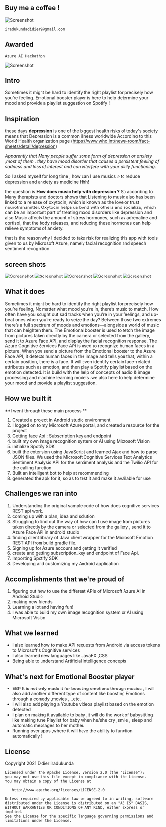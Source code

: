 ## Buy me a coffee ! 

![Screenshot](https://www.paypalobjects.com/webstatic/i/logo/rebrand/ppcom.png) 


    iradukundadidier2@gmail.com
    
    
## Awarded

    Azure AI Hackathon
![Screenshot](Capture.PNG)



## Intro

Sometimes it might be hard to identify the right playlist for precisely how you’re feeling. Emotional booster player  is here to help determine your mood and provide a playlist suggestion on Spotify !
## Inspiration
these days **depression**  is one of the biggest health risks of today's society means that Depression is a common illness worldwide According to  this  World Health organization page (https://www.who.int/news-room/fact-sheets/detail/depression) 

_Apparently that Many people suffer some form of depression or anxiety ,most of them . they have  mood disorder that causes a persistent feeling of sadness and loss of interest and can interfere with your daily functioning_.

So I asked myself for long time , how can I use  musics 🎶 to reduce depression and anxiety as medicine Hhh!

the question is **How does music help with depression ?**
So according to Many therapists and doctors  shows that Listening to music also has been linked to a release of oxytocin, which is known as the love or trust neurotransmitter. Oxytocin helps us bond with others and socialize, which can be an important part of treating mood disorders like depression and also Music affects the amount of stress hormones, such as adrenaline and cortisol, that the body releases, and reducing these hormones can help relieve symptoms of anxiety.

that is the reason why I decided to take risk for realizing this app with tools given to us by Microsoft Azure, namely facial recognition and speech sentiment recognition  

## screen shots 

![Screenshot](gallery.jpg)
![Screenshot](gallery%20(4).jpg)
![Screenshot](gallery%20(3).jpg)
![Screenshot](gallery%20(1).jpg)
![Screenshot](gallery%20(2).jpg)




## What it does

Sometimes it might be hard to identify the right playlist for precisely how you’re feeling,
No matter what mood you’re in, there’s music to match. How often have you sought out sad tracks when you’re in your feelings, and up-beat ones when you’re ready to seize the day? Between those two extremes there’s a full spectrum of moods and emotions—alongside a world of music that can heighten them. 
The Emotional booster is used to fetch the image from pictures taken directly by the camera or selected from the gallery, send it to Azure Face API, and display the facial recognition response. The Azure Cognitive Services Face API is used to recognize human faces in a picture. When you send a picture from the Emotional booster  to the Azure Face API, it detects human faces in the image and tells you that, within a certain position, there is a face. It will even identify certain face-related attributes such as  emotion, and then play a Spotify playlist based on the emotion detected. It is build with the help of concepts of audio & image processing and machine learning models .we also here to help determine your mood and provide a playlist suggestion.

## How we built it

**I went through these main process **

1. Created a project in Android studio environment 
2. I logged on to my Microsoft Azure portal, and created a resource for the project
3. Getting face Api : Subscription key  and endpoint 
4. built my own image recognition system or AI using Microsoft Vision
5. initialize Spotify SDK
6. built the extension using JavaScript and learned Ajax and how to parse JSON files. We used the Microsoft Cognitive Services Text Analytics Sentiment Analysis API for the sentiment analysis and the Twilio API for the calling function
7. Built an intelligent bot to help at recommending 
8. generated the apk for it, so as to test it and make it available for use

## Challenges we ran into

1. Understanding the original sample code  of  how does cognitive services REST api work.
2. coming  up with a plan, idea and solution
3. Struggling to find out the way of how can I use  image from pictures taken directly by the camera or selected from the gallery , send it to Azure Face API in android studio 
4. finding client library of Java client wrapper for the Microsoft Emotion REST API  from build.gradle file.
5. Signing up for Azure account and getting it verified
6. create and getting  subscription_key  and endpoint of Face  Api.
7. Importing Spotify SDK
8. Developing and customizing my Android application


## Accomplishments that we're proud of

1. figuring out how to use the different APIs of Microsoft Azure AI in Android Studio
2. making new friends 
3. Learning a lot and having fun!
4. I was able to build my own image recognition system or AI using Microsoft Vision

## What we learned

- I also learned how to make API requests from Android via access tokens to Microsoft's Cognitive services
- I also learned new languages like JavaFX ,CSS 
- Being able to understand Artificial intelligence concepts

## What's next for Emotional Booster player
-  EBP It is not only  made it  for  boosting emotions through musics , I will also add another different type of content like boosting Emotions through a comedy ,movies ,...etc. 
- I will also add  playing  a Youtube videos playlist based on the emotion detected 
- I plan on making it available to baby  ,it will do the work of babysitting like making tune Playlist for baby when he/she cry ,smile , sleep and  automatic messages to her mother.
- Running over apps ,where it will have the ability to function automatically !




## License 


   Copyright 2021 Didier iradukunda

    Licensed under the Apache License, Version 2.0 (the "License");
    you may not use this file except in compliance with the License.
    You may obtain a copy of the License at

       http://www.apache.org/licenses/LICENSE-2.0

    Unless required by applicable law or agreed to in writing, software
    distributed under the License is distributed on an "AS IS" BASIS,
    WITHOUT WARRANTIES OR CONDITIONS OF ANY KIND, either express or implied.
    See the License for the specific language governing permissions and
    limitations under the License.

